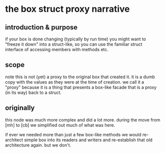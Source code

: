 # the box struct proxy narrative

## introduction & purpose

if your box is done changing (typically by run time) you might want to
"freeze it down" into a struct-like, so you can use the familiar struct
interface of accessing members with methods etc.




## scope

note this is not (yet) a proxy to the original box that created it. it
is a dumb copy with the values as they were at the time of creation. we
call it a "proxy" because it is a thing that presents a box-like facade
that is a proxy (in its way) back to a struct.




## originally

this node was much more complex and did a lot more. during the move from
[mh] to [cb] we simplified out much of what was here.

if ever we needed more than just a few box-like methods we would
re-architect simple box into its readers and writers and re-establish
that old architecture again. but we don't.
